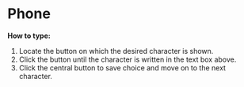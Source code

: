 # Phone
**How to type:**
1. Locate the button on which the desired character is shown.
2. Click the button until the character is written in the text box above.
3. Click the central button to save choice and move on to the next character.
